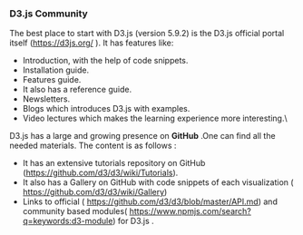 
### D3.js Community

The best place to start with D3.js (version 5.9.2) is the D3.js official portal itself (https://d3js.org/ ). It has features like:
* Introduction, with the help of code snippets.
* Installation guide.
* Features guide.
* It also has a reference guide.
* Newsletters.
* Blogs which introduces D3.js with examples.
* Video lectures which makes the learning experience more interesting.\

D3.js has a large and growing presence on **GitHub** .One can find all the needed materials. The content is as follows :
* It has an extensive tutorials repository on GitHub (https://github.com/d3/d3/wiki/Tutorials).
* It also has a Gallery on GitHub with code snippets of each visualization                                                 ( https://github.com/d3/d3/wiki/Gallery)
* Links to official ( https://github.com/d3/d3/blob/master/API.md) and community based modules( https://www.npmjs.com/search?q=keywords:d3-module) for D3.js .

